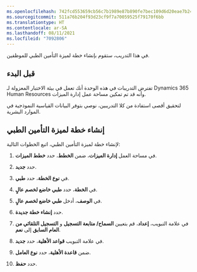```yaml
---
ms.openlocfilehash: 742fcd553659cb56c7b1989e87b890fe7bec109d6d20eae7b24b6fc53a474892
ms.sourcegitcommit: 511a76b204f93d23cf9f7a70059525f79170f6bb
ms.translationtype: HT
ms.contentlocale: ar-SA
ms.lasthandoff: 08/11/2021
ms.locfileid: "7092806"
---
```

في هذا التدريب، ستقوم بإنشاء خطة لميزة التأمين الطبي للموظفين.

## <a name="before-you-begin"></a>قبل البدء

تفترض التدريبات في هذه الوحدة أنك تعمل في بيئة الاختبار المعزولة لـ Dynamics 365 Human Resources وأنه قد تم تمكين مساحة عمل إدارة الميزات.

لتحقيق أقصى استفادة من كلا التدريبين، نوصي بتوفر البيانات القياسية النموذجية في الموارد البشرية.

## <a name="create-a-medical-insurance-benefit-plan"></a>إنشاء خطة لميزة التأمين الطبي

لإنشاء خطة لميزة التأمين الطبي، اتبع الخطوات التالية:

1. في مساحة العمل **إدارة الميزات**، ضمن **الخطط**، حدد **خطط الميزات**.

1. حدد **جديد‎**.

1. في **نوع الخطة**، حدد **طبي**.

1. في **الخطة**، حدد **طبي خاضع لخصم عالٍ**.

1. في **الوصف**، أدخل **طبي خاضع لخصم عالٍ**.

1. حدد **إنشاء خطة جديدة**.

1. في علامة التبويب، **إعداد**، قم بتعيين **السماح/ متابعة التسجيل** و **التسجيل التلقائي من العام السابق** إلى **نعم**.

1. في علامة التبويب **قواعد الأهلية**، حدد **جديد**.

1. ضمن **قاعدة الأهلية**، حدد **نوع العامل**.

1. حدد **حفظ**.
